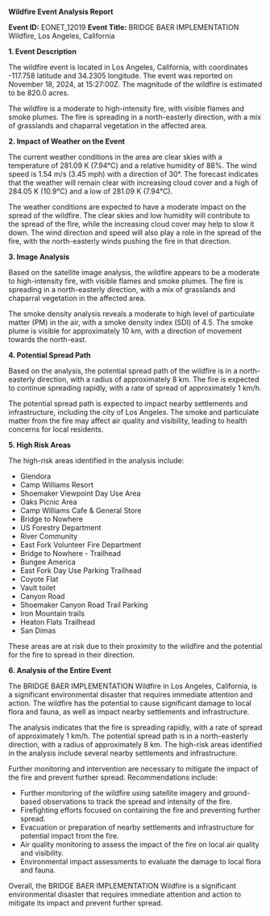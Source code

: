 **Wildfire Event Analysis Report**

**Event ID:** EONET_12019
**Event Title:** BRIDGE BAER IMPLEMENTATION Wildfire, Los Angeles, California

**1. Event Description**

The wildfire event is located in Los Angeles, California, with coordinates -117.758 latitude and 34.2305 longitude. The event was reported on November 18, 2024, at 15:27:00Z. The magnitude of the wildfire is estimated to be 820.0 acres.

The wildfire is a moderate to high-intensity fire, with visible flames and smoke plumes. The fire is spreading in a north-easterly direction, with a mix of grasslands and chaparral vegetation in the affected area.

**2. Impact of Weather on the Event**

The current weather conditions in the area are clear skies with a temperature of 281.09 K (7.94°C) and a relative humidity of 88%. The wind speed is 1.54 m/s (3.45 mph) with a direction of 30°. The forecast indicates that the weather will remain clear with increasing cloud cover and a high of 284.05 K (10.9°C) and a low of 281.09 K (7.94°C).

The weather conditions are expected to have a moderate impact on the spread of the wildfire. The clear skies and low humidity will contribute to the spread of the fire, while the increasing cloud cover may help to slow it down. The wind direction and speed will also play a role in the spread of the fire, with the north-easterly winds pushing the fire in that direction.

**3. Image Analysis**

Based on the satellite image analysis, the wildfire appears to be a moderate to high-intensity fire, with visible flames and smoke plumes. The fire is spreading in a north-easterly direction, with a mix of grasslands and chaparral vegetation in the affected area.

The smoke density analysis reveals a moderate to high level of particulate matter (PM) in the air, with a smoke density index (SDI) of 4.5. The smoke plume is visible for approximately 10 km, with a direction of movement towards the north-east.

**4. Potential Spread Path**

Based on the analysis, the potential spread path of the wildfire is in a north-easterly direction, with a radius of approximately 8 km. The fire is expected to continue spreading rapidly, with a rate of spread of approximately 1 km/h.

The potential spread path is expected to impact nearby settlements and infrastructure, including the city of Los Angeles. The smoke and particulate matter from the fire may affect air quality and visibility, leading to health concerns for local residents.

**5. High Risk Areas**

The high-risk areas identified in the analysis include:

* Glendora
* Camp Williams Resort
* Shoemaker Viewpoint Day Use Area
* Oaks Picnic Area
* Camp Williams Cafe & General Store
* Bridge to Nowhere
* US Forestry Department
* River Community
* East Fork Volunteer Fire Department
* Bridge to Nowhere - Trailhead
* Bungee America
* East Fork Day Use Parking Trailhead
* Coyote Flat
* Vault toilet
* Canyon Road
* Shoemaker Canyon Road Trail Parking
* Iron Mountain trails
* Heaton Flats Trailhead
* San Dimas

These areas are at risk due to their proximity to the wildfire and the potential for the fire to spread in their direction.

**6. Analysis of the Entire Event**

The BRIDGE BAER IMPLEMENTATION Wildfire in Los Angeles, California, is a significant environmental disaster that requires immediate attention and action. The wildfire has the potential to cause significant damage to local flora and fauna, as well as impact nearby settlements and infrastructure.

The analysis indicates that the fire is spreading rapidly, with a rate of spread of approximately 1 km/h. The potential spread path is in a north-easterly direction, with a radius of approximately 8 km. The high-risk areas identified in the analysis include several nearby settlements and infrastructure.

Further monitoring and intervention are necessary to mitigate the impact of the fire and prevent further spread. Recommendations include:

* Further monitoring of the wildfire using satellite imagery and ground-based observations to track the spread and intensity of the fire.
* Firefighting efforts focused on containing the fire and preventing further spread.
* Evacuation or preparation of nearby settlements and infrastructure for potential impact from the fire.
* Air quality monitoring to assess the impact of the fire on local air quality and visibility.
* Environmental impact assessments to evaluate the damage to local flora and fauna.

Overall, the BRIDGE BAER IMPLEMENTATION Wildfire is a significant environmental disaster that requires immediate attention and action to mitigate its impact and prevent further spread.